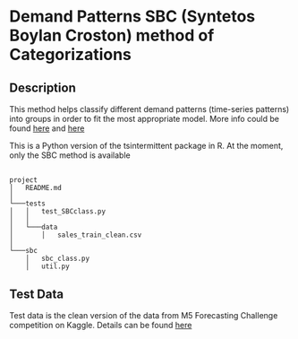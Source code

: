 # Demand Patterns SBC (Syntetos Boylan Croston) method of Categorizations

## Description
This method helps classify different demand patterns (time-series patterns) into groups in order to fit the most appropriate model. More info could be found [here](https://www.researchgate.net/publication/28578603_On_the_categorization_of_demand_patterns) and [here](https://robjhyndman.com/papers/SBC-categorization.pdf) 

This is a Python version of the tsintermittent package in R. At the moment, only the SBC method is available 

## 

```
project
│   README.md
│
└───tests
│   │   test_SBCclass.py
│   │
│   └───data
│       │   sales_train_clean.csv
│   
└───sbc
    │   sbc_class.py
    │   util.py
```

## Test Data

Test data is the clean version of the data from M5 Forecasting Challenge competition on Kaggle. Details can be found [here](https://www.kaggle.com/competitions/m5-forecasting-accuracy/data)
